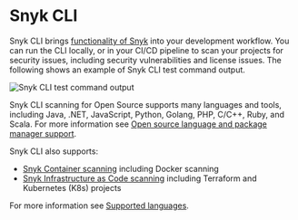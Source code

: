 # Snyk CLI

Snyk CLI brings [functionality of Snyk](https://docs.snyk.io/introducing-snyk#snyk-products) into your development workflow. You can run the CLI locally, or in your CI/CD pipeline to scan your projects for security issues, including security vulnerabilities and license issues. The following shows an example of Snyk CLI test command output.

![Snyk CLI test command output](../.gitbook/assets/snyk-cli-screenshot.png)

Snyk CLI scanning for Open Source supports many languages and tools, including Java, .NET, JavaScript, Python, Golang, PHP, C/C++, Ruby, and Scala. For more information see [Open source language and package manager support](../products/snyk-open-source/language-and-package-manager-support/).

Snyk CLI also supports:

* [Snyk Container scanning](../products/snyk-container/snyk-cli-for-container-security/) including Docker scanning
* [Snyk Infrastructure as Code scanning](../products/snyk-infrastructure-as-code/snyk-cli-for-infrastructure-as-code/) including Terraform and Kubernetes (K8s) projects

For more information see [Supported languages](https://docs.snyk.io/introducing-snyk#supported-languages).
